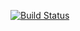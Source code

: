 [![Build Status](https://travis-ci.org/mysterycommand/panaraimports.com.png?branch=master)](https://travis-ci.org/mysterycommand/panaraimports.com)